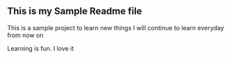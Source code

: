 ## This is my Sample Readme file

This is a sample project to learn new things
I will continue to learn everyday from now on

Learning is fun.
I love it 